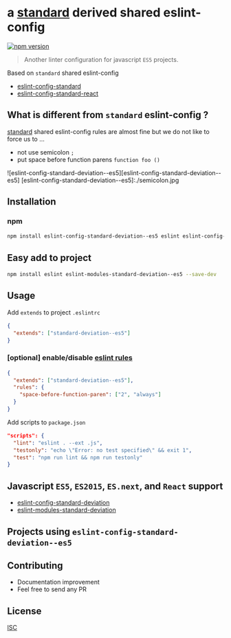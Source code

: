 # a [standard][standard] derived shared eslint-config

[![npm version](https://badge.fury.io/js/eslint-config-standard-deviation--es5.svg)](https://badge.fury.io/js/eslint-config-standard-deviation--es5)

> Another linter configuration for javascript `ES5` projects.

Based on `standard` shared eslint-config
* [eslint-config-standard][standard]
* [eslint-config-standard-react](https://github.com/feross/eslint-config-standard-react)

## What is different from `standard` eslint-config ?
[standard][standard] shared eslint-config rules are almost fine but we do not like to force us to ...
* not use semicolon `;`
* put space before function parens `function foo ()`

![eslint-config-standard-deviation--es5][eslint-config-standard-deviation--es5]
[eslint-config-standard-deviation--es5]:./semicolon.jpg

[standard]: https://github.com/feross/eslint-config-standard

## Installation

### npm

```bash
npm install eslint-config-standard-deviation--es5 eslint eslint-config-standard eslint-plugin-standard eslint-plugin-promise --save-dev
```

## Easy add to project
```bash
npm install eslint eslint-modules-standard-deviation--es5 --save-dev
```

## Usage
Add `extends` to project `.eslintrc`
```json
{
  "extends": ["standard-deviation--es5"]
}
```

### [optional] enable/disable [eslint rules](http://eslint.org/docs/rules/)
```json
{
  "extends": ["standard-deviation--es5"],
  "rules": {
    "space-before-function-paren": ["2", "always"]
  }
}
```

Add scripts to `package.json`
```json
"scripts": {
  "lint": "eslint . --ext .js",
  "testonly": "echo \"Error: no test specified\" && exit 1",
  "test": "npm run lint && npm run testonly"
}
```

## Javascript `ES5`, `ES2015`, `ES.next`, and `React` support
* [eslint-config-standard-deviation](https://github.com/bySabi/eslint-config-standard-deviation)
* [eslint-modules-standard-deviation](https://github.com/bySabi/eslint-modules-standard-deviation)


## Projects using `eslint-config-standard-deviation--es5`


## Contributing

* Documentation improvement
* Feel free to send any PR

## License

[ISC][isc-license]

[isc-license]:./LICENSE
